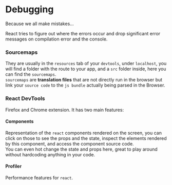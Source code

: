 # Debugging

Because we all make mistakes...  


React tries to figure out where the errors occur and drop significant error messages on compilation error and the console.

### Sourcemaps
They are usually in the `resources` tab of your `devtools`, under `localhost`, you will find a folder with the route to your app, and a `src` folder inside, here you can find the `sourcemaps`.  
`sourcemaps` are **translation files** that are not directly run in the browser but link your `source code` to the `js bundle` actually being parsed in the Browser.

### React DevTools
Firefox and Chrome extension. It has two main features:

#### Components
Representation of the `react` components rendered on the screen, you can click on those to see the props and the state, inspect the elements rendered by this component, and access the component source code.  
You can even hot change the state and props here, great to play around without hardcoding anything in your code.

#### Profiler
Performance features for `react`.